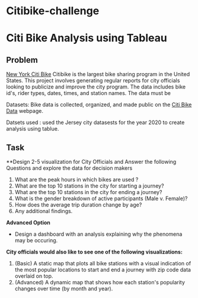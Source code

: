 # Citibike-challenge

# Citi Bike Analysis using Tableau

## Problem

[New York Citi Bike](https://en.wikipedia.org/wiki/Citi_Bike) Citibike is the largest bike sharing program in the United States. This project involves generating regular reports for city officials looking to publicize and improve the city program. The data includes bike id's, rider types, dates, times, and station names. The data must be 

Datasets: Bike data is collected, organized, and made public on the [Citi Bike Data](https://www.citibikenyc.com/system-data) webpage.

Datsets used :  used the Jersey city datasests for the year 2020 to create analysis using tablue.

## Task

**Design 2-5 visualization for City Officials and Answer the following Questions and explore the data for decision makers 

1. What are the peak hours in which bikes are used ?
2. What are the top 10 stations in the city for starting a journey?
3. What are the top 10 stations in the city for ending a journey?  
4. What is the gender breakdown of active participants (Male v. Female)?
4. How does the average trip duration change by age?
5. Any additional findings. 

**Advanced Option**

* Design a dashboard with an analysis explaining why the phenomena may be occuring. 

**City officials would also like to see one of the following visualizations:**

1. (Basic) A static map that plots all bike stations with a visual indication of the most popular locations to start and end a journey with zip code data overlaid on top.
2. (Advanced) A dynamic map that shows how each station's popularity changes over time (by month and year).  
